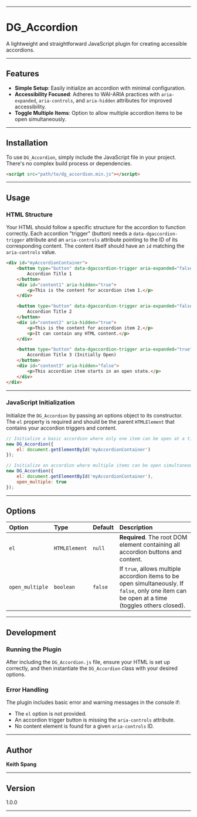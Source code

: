 -----

# DG\_Accordion

A lightweight and straightforward JavaScript plugin for creating accessible accordions.

-----

## Features

  * **Simple Setup**: Easily initialize an accordion with minimal configuration.
  * **Accessibility Focused**: Adheres to WAI-ARIA practices with `aria-expanded`, `aria-controls`, and `aria-hidden` attributes for improved accessibility.
  * **Toggle Multiple Items**: Option to allow multiple accordion items to be open simultaneously.

-----

## Installation

To use `DG_Accordion`, simply include the JavaScript file in your project. There's no complex build process or dependencies.

```html
<script src="path/to/dg_accordion.min.js"></script>
```

-----

## Usage

### HTML Structure

Your HTML should follow a specific structure for the accordion to function correctly. Each accordion "trigger" (button) needs a `data-dgaccordion-trigger` attribute and an `aria-controls` attribute pointing to the ID of its corresponding content. The content itself should have an `id` matching the `aria-controls` value.

```html
<div id="myAccordionContainer">
    <button type="button" data-dgaccordion-trigger aria-expanded="false" aria-controls="content1">
        Accordion Title 1
    </button>
    <div id="content1" aria-hidden="true">
        <p>This is the content for accordion item 1.</p>
    </div>

    <button type="button" data-dgaccordion-trigger aria-expanded="false" aria-controls="content2">
        Accordion Title 2
    </button>
    <div id="content2" aria-hidden="true">
        <p>This is the content for accordion item 2.</p>
        <p>It can contain any HTML content.</p>
    </div>

    <button type="button" data-dgaccordion-trigger aria-expanded="true" aria-controls="content3">
        Accordion Title 3 (Initially Open)
    </button>
    <div id="content3" aria-hidden="false">
        <p>This accordion item starts in an open state.</p>
    </div>
</div>
```

-----

### JavaScript Initialization

Initialize the `DG_Accordion` by passing an options object to its constructor. The `el` property is required and should be the parent `HTMLElement` that contains your accordion triggers and content.

```javascript
// Initialize a basic accordion where only one item can be open at a time
new DG_Accordion({
    el: document.getElementById('myAccordionContainer')
});

// Initialize an accordion where multiple items can be open simultaneously
new DG_Accordion({
    el: document.getElementById('myAccordionContainer'),
    open_multiple: true
});
```

-----

## Options

| Option        | Type           | Default | Description                                                                                             |
| :------------ | :------------- | :------ | :------------------------------------------------------------------------------------------------------ |
| `el`          | `HTMLElement`  | `null`  | **Required**. The root DOM element containing all accordion buttons and content.                        |
| `open_multiple` | `boolean`      | `false` | If `true`, allows multiple accordion items to be open simultaneously. If `false`, only one item can be open at a time (toggles others closed). |

-----

## Development

### Running the Plugin

After including the `DG_Accordion.js` file, ensure your HTML is set up correctly, and then instantiate the `DG_Accordion` class with your desired options.

### Error Handling

The plugin includes basic error and warning messages in the console if:

  * The `el` option is not provided.
  * An accordion trigger button is missing the `aria-controls` attribute.
  * No content element is found for a given `aria-controls` ID.

-----

## Author

**Keith Spang**

-----

## Version

1.0.0

-----